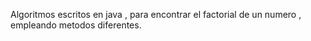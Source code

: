Algoritmos escritos en java , para encontrar el factorial de un numero , empleando metodos diferentes.
